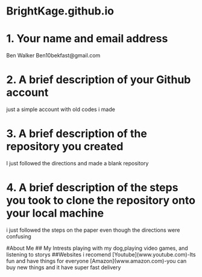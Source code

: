 # BrightKage.github.io
<h1>1. Your name and email address</h1>
<p>Ben Walker Ben10bekfast@gmail.com</p>
<h1>2. A brief description of your Github account</h1>
<p>just a simple account with old codes i made</p>
<h1>3. A brief description of the repository you created</h1>
<p>I just followed the directions and made a blank repository</p>
<h1>4. A brief description of the steps you took to clone the repository onto your local machine</h1>
<p>i just followed the steps on the paper even though the directions were confusing</p>
#About Me
## My Intrests
playing with my dog,playing video games, and listening to storys
##Websites i recomend 
[Youtube](www.youtube.com)-Its fun and have things for everyone
[Amazon](www.amazon.com)-you can buy new things and it have super fast delivery